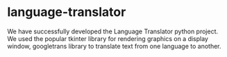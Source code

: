# language-translator
We have successfully developed the Language Translator python project. We used the popular tkinter library for rendering graphics on a display window, googletrans library to translate text from one language to another. 
